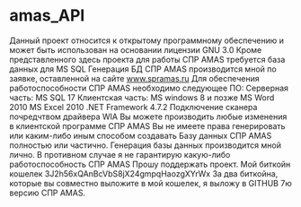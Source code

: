 # amas_API

Данный проект относится к открытому программному обеспечению
и может быть  использован на основании лицензии GNU 3.0
Кроме представленного здесь проекта для работы СПР AMAS требуется база данных для MS SQL
Генерация БД  СПР AMAS производится мной по заявке, оставленной на сайте www.spramas.ru
Для обеспечения работоспособности СПР AMAS  необходимо следующее ПО:
Серверная часть:
MS SQL 17
Клиентская часть:
MS windows 8  и позже
MS Word 2010
MS Excel 2010
.NET Framework  4.7.2
Подключение сканера почредчтвом драйвера WIA
Вы можете производить любые изменения в клиентской программе СПР AMAS
Вы не имеете права генерировать или каким-либо иным способом создавать Базу данных СПР AMAS полностью или частично.
Генерация базы данных производится мной лично. В противном случае я не гарантирую какую-либо работоспособность
СПР AMAS
Прошу поддержать проект. Мой биткойн кошелек 3J2h56xQAnBcVbS8jX24gmpqHaozgXYrWx 
За два биткойна, которые вы совместно выложите в мой кошелек, я выложу в GITHUB 7ю версию СПР AMAS.
